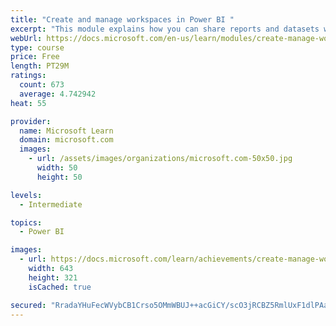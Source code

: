 ```yaml
---
title: "Create and manage workspaces in Power BI "
excerpt: "This module explains how you can share reports and datasets with your users and how to create a deployment strategy that makes sense for you and your organization. Furthermore, you will learn about data lineage in Microsoft Power BI."
webUrl: https://docs.microsoft.com/en-us/learn/modules/create-manage-workspaces-power-bi/
type: course
price: Free
length: PT29M
ratings:
  count: 673
  average: 4.742942
heat: 55

provider:
  name: Microsoft Learn
  domain: microsoft.com
  images:
    - url: /assets/images/organizations/microsoft.com-50x50.jpg
      width: 50
      height: 50

levels:
  - Intermediate

topics:
  - Power BI

images:
  - url: https://docs.microsoft.com/learn/achievements/create-manage-workspaces-power-bi-social.png
    width: 643
    height: 321
    isCached: true

secured: "RradaYHuFecWVybCB1Crso5OMmWBUJ++acGiCY/scO3jRCBZ5RmlUxF1dlPAazP0/M25Mi6gVfRboLWpG5086u+7qLgIhUCa/Qg1BhQaEmHn/JQv2+DbnD+vfLZGY2qwMTCIyNcDZsqRBNVFyBzDkfR209G1XQwNN4Cp9NISDbUdwcjwkhuNl67PVVfDFfvwYHGvWfNA2nWZXMRpHbk6UWgh0ptEktNb3IXudp+5kdRwNKrzvtnnvKC10ml1V3vPEQJ6fDbWQSFZg8kp4mLt8ggsyFpYMDpj2XvPNb5kcPy2exMLtrNb8wtYb7Y2zxXmSwrzpjkdW+pwkuo4JaYvRq93FT/fFXNtWlUysZ4vLlaFPTn98LkDkpQ4jFLPLS63eqvVpUT9radyiczrHQrkTQhB8i4NQ5hcrELSFUvySUQ=;eH+YZf2X/e/KZR+yi9SL/g=="
---
```


